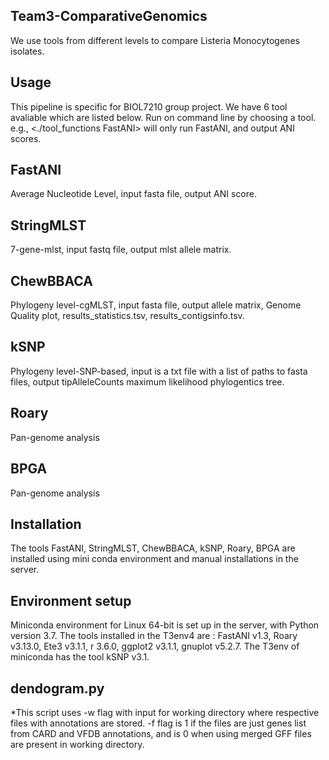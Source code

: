 ## Team3-ComparativeGenomics 
We use tools from different levels to compare Listeria Monocytogenes isolates.
## Usage
This pipeline is specific for BIOL7210 group project. We have 6 tool avaliable which are listed below. Run on command line by choosing a tool. e.g., <./tool_functions FastANI> will only run FastANI, and output ANI scores.

## FastANI
Average Nucleotide Level, input fasta file, output ANI score.
## StringMLST
7-gene-mlst, input fastq file, output mlst allele matrix.
## ChewBBACA
Phylogeny level-cgMLST, input fasta file, output allele matrix, Genome Quality plot, results_statistics.tsv, results_contigsinfo.tsv.
## kSNP
Phylogeny level-SNP-based, input is a txt file with a list of paths to fasta files, output tipAlleleCounts maximum likelihood phylogentics tree.
## Roary
Pan-genome analysis
## BPGA
Pan-genome analysis
## Installation
The tools FastANI, StringMLST, ChewBBACA, kSNP, Roary, BPGA are installed using mini conda environment and manual installations in the server.
## Environment setup
Miniconda environment for Linux 64-bit is set up in the server, with Python version 3.7. The tools installed in the T3env4 are : FastANI v1.3, Roary v3.13.0, Ete3 v3.1.1, r 3.6.0, ggplot2 v3.1.1, gnuplot v5.2.7. The T3env of miniconda has the tool kSNP v3.1.
## dendogram.py
*This script uses -w flag with input for working directory where respective files with annotations are stored. -f flag is 1 if the files are just genes list from CARD and VFDB annotations, and is 0 when using merged GFF files are present in working directory. 

